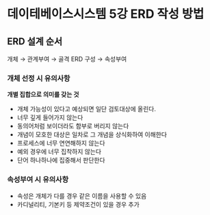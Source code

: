 # 데이테베이스시스템 5강 ERD 작성 방법

## ERD 설계 순서
개체 → 관계부여 → 골격 ERD 구성 → 속성부여

### 개체 선정 시 유의사항
**개별 집합으로 의미를 갖는 것**
- 개체 가능성이 있다고 예상되면 일단 검토대상에 올린다.
- 너무 깊게 들어가지 않는다
- 동의어처럼 보이더라도 함부로 버리지 않는다
- 개념이 모호한 대상은 일차로 그 개념을 상식화하여 이해한다
- 프로세스에 너무 연연해하지 않는다
- 예외 경우에 너무 집착하지 않는다
- 단어 하나하나에 집중해서 판단한다

### 속성부여 시 유의사항
- 속성은 개체가 다를 경우 같은 이름을 사용할 수 있음
- 카디널리티, 기본키 등 제약조건이 있을 경우 추가

